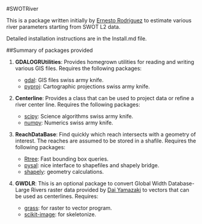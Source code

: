 #SWOTRiver

This is a package written initially by
[Ernesto Rodriguez](mailto:ernesto.rodriguez@jpl.nasa.gov)  to estimate
various river parameters starting from SWOT L2 data.

Detailed installation instructions are in the Install.md file.

##Summary of packages provided

1. **GDALOGRUtilities**: Provides homegrown utilities for reading and writing
   various GIS files. Requires the following packages:

	* [gdal](http://www.gdal.org): GIS files swiss army knife.
	* [pyproj](http://code.google.com/p/pyproj): Cartographic
      projections swiss army knife.

2. **Centerline**: Provides a class that can be used to project data
   or refine a river center line. Requires the following packages:

	* [scipy](http://www.scipy.org/): Science algorithms swiss army knife.
	* [numpy](http://www.scipy.org/): Numerics swiss army knife.

3. **ReachDataBase**: Find quickly which reach intersects with a
   geometry of interest. The reaches are assumed to be stored in a
   shafile. Requires the following packages:

	* [Rtree](https://github.com/Toblerity/rtree): Fast bounding box queries.
	* [pysal](http://pysal.org): nice interface to shapefiles and
      shapely bridge.
	* [shapely](https://github.com/sgillies/shapely): geometry
      calculations.

4. **GWDLR**: This is an optional package to convert Global Width
   Database-Large Rivers raster data provided by
   [Dai Yamazaki](mailto:bigasmountain1022@gmail.com)  to vectors that can be used as
   centerlines. Requires:

	* [grass](grass.osgeo.org): for raster to vector program.
	* [scikit-image](http://scikit-image.org): for skeletonize.


